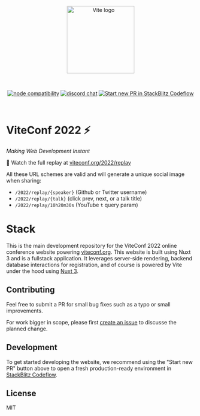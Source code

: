 <p align="center">
  <a href="https://viteconf.org" target="_blank" rel="noopener noreferrer">
    <img width="180" src="https://viteconf.org/images/viteconf.svg" alt="Vite logo">
  </a>
</p>
<br/>
<p align="center">
  <a href="https://nodejs.org/en/about/releases/"><img src="https://img.shields.io/node/v/vite.svg" alt="node compatibility"></a>
  <a href="https://chat.vitejs.dev"><img src="https://img.shields.io/badge/chat-discord-blue?style=flat&logo=discord" alt="discord chat"></a>
  <a href="https://stackblitz.com/~/github.com/stackblitz/viteconf"><img src="https://developer.stackblitz.com/img/start_pr_dark_small.svg" alt="Start new PR in StackBlitz Codeflow"></a>
</p>
<br/>

# ViteConf 2022 ⚡

*Making Web Development Instant*

💜 Watch the full replay at [viteconf.org/2022/replay](https://viteconf.org/2022/replay)
 
All these URL schemes are valid and will generate a unique social image when sharing:
- `/2022/replay/{speaker}` (Github or Twitter username)
- `/2022/replay/{talk}` (click prev, next, or a talk title)
- `/2022/replay/10h20m30s` (YouTube `t` query param)

# Stack

This is the main development repository for the ViteConf 2022 online conference website powering [viteconf.org](https://viteconf.org). This website is built using Nuxt 3 and is a fullstack application. It leverages server-side rendering, backend database interactions for registration, and of course is powered by Vite under the hood using [Nuxt 3](https://v3.nuxtjs.org/).

## Contributing

Feel free to submit a PR for small bug fixes such as a typo or small improvements.

For work bigger in scope, please first [create an issue](https://github.com/stackblitz/viteconf/issues/new) to discusse the planned change.

## Development

To get started developing the website, we recommend using the "Start new PR" button above to open a fresh production-ready environment in [StackBlitz Codeflow](https://developer.stackblitz.com/codeflow).

## License

MIT
